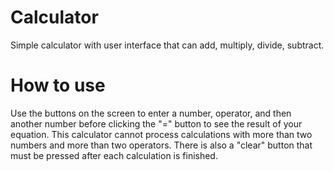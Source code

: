 # Calculator
Simple calculator with user interface that can add, multiply, divide, subtract. 

# How to use
Use the buttons on the screen to enter a number, operator, and then another number before clicking the "=" button to see the result of your equation. This calculator cannot process calculations with more than two numbers and more than two operators. There is also a "clear" button that must be pressed after each calculation is finished.
